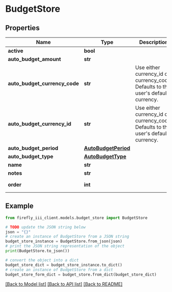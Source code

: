 # BudgetStore


## Properties

Name | Type | Description | Notes
------------ | ------------- | ------------- | -------------
**active** | **bool** |  | [optional] 
**auto_budget_amount** | **str** |  | [optional] 
**auto_budget_currency_code** | **str** | Use either currency_id or currency_code. Defaults to the user&#39;s default currency. | [optional] 
**auto_budget_currency_id** | **str** | Use either currency_id or currency_code. Defaults to the user&#39;s default currency. | [optional] 
**auto_budget_period** | [**AutoBudgetPeriod**](AutoBudgetPeriod.md) |  | [optional] 
**auto_budget_type** | [**AutoBudgetType**](AutoBudgetType.md) |  | [optional] 
**name** | **str** |  | 
**notes** | **str** |  | [optional] 
**order** | **int** |  | [optional] [readonly] 

## Example

```python
from firefly_iii_client.models.budget_store import BudgetStore

# TODO update the JSON string below
json = "{}"
# create an instance of BudgetStore from a JSON string
budget_store_instance = BudgetStore.from_json(json)
# print the JSON string representation of the object
print(BudgetStore.to_json())

# convert the object into a dict
budget_store_dict = budget_store_instance.to_dict()
# create an instance of BudgetStore from a dict
budget_store_form_dict = budget_store.from_dict(budget_store_dict)
```
[[Back to Model list]](../README.md#documentation-for-models) [[Back to API list]](../README.md#documentation-for-api-endpoints) [[Back to README]](../README.md)


